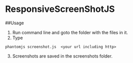 ResponsiveScreenShotJS
======================


##Usage

1. Run command line and goto the folder with the files in it.  
2. Type 

```
phantomjs screenshot.js  <your url including http>
```

3. Screenshots are saved in the screenshots folder.  
